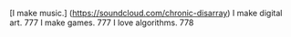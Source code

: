 [I make music.]
(https://soundcloud.com/chronic-disarray)
I make digital art.
777
I make games.
777
I love algorithms.
778
